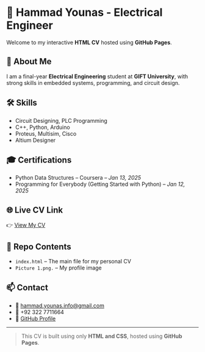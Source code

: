 # 💼 Hammad Younas - Electrical Engineer

Welcome to my interactive **HTML CV** hosted using **GitHub Pages**.

## 📄 About Me
I am a final-year **Electrical Engineering** student at **GIFT University**, with strong skills in embedded systems, programming, and circuit design.

## 🛠 Skills
- Circuit Designing, PLC Programming  
- C++, Python, Arduino  
- Proteus, Multisim, Cisco  
- Altium Designer

## 🎓 Certifications
- Python Data Structures – Coursera – *Jan 13, 2025*  
- Programming for Everybody (Getting Started with Python) – *Jan 12, 2025*

## 🌐 Live CV Link
👉 [View My CV](https://hammad-younas-info.github.io/Resume/)

## 📁 Repo Contents
- `index.html` – The main file for my personal CV  
- `Picture 1.png.` – My profile image

## 📫 Contact
- 📧 hammad.younas.info@gmail.com  
- 📱 +92 322 7711664  
- 🔗 [GitHub Profile](https://github.com/Hammad-Younas-info)

---
> This CV is built using only **HTML and CSS**, hosted using **GitHub Pages**.

